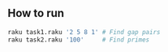 ## How to run
```bash
raku task1.raku '2 5 8 1' # Find gap pairs
raku task2.raku '100'     # Find primes
```

